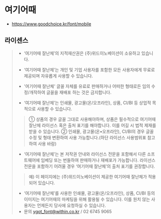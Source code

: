 # 여기어때

* https://www.goodchoice.kr/font/mobile

## 라이센스
>- ‘여기어때 잘난체’의 지적재산권은 (주)위드이노베이션이 소유하고 있습니다. 
>
>- ‘여기어때 잘난체’는 개인 및 기업 사용자를 포함한 모든 사용자에게 무료로 제공되며    자유롭게 사용할 수 있습니다. 
>- '여기어때 잘난체' 글꼴 자체를 유료로 판매하거나 어떠한 형태로든 임의 수정/개작하여    글꼴을 재배포 하는 것은 금지합니다. 
>- ‘여기어때 잘난체’는 인쇄물, 광고물(온/오프라인), 상품,    CI/BI 등 상업적 목적으로 사용할 수 있습니다. 
>> ① 상품의 경우 글꼴 그대로 사용해야하며, 상품은 필수적으로 여기어때 잘난체 라이선스 혹은 출처 표기를 해야합니다. 이를 어길 시 법적 제재를 받을 수 있습니다. 
>> ② 인쇄물, 광고물(온•오프라인), CI/BI의 경우 글꼴 수정 및 형태 변환하여 사용 가능합니다.(하단 라이선스 사용범위표 참고하여 사용 바람) 
>- ‘여기어때 잘난체’는 본 저작권 안내와 라이선스 전문을 포함해서 다른 소프트웨어에 임베딩      또는 번들하여 판매하거나 재배포가 가능합니다. 라이선스 전문을 포함하기 어려울 경우    ‘여기어때 잘난체’의 출처 표기를 권장합니다. 
>> 예) 이 페이지에는 (주)위드이노베이션이 제공한 여기어때 잘난체가 적용되어 있습니다. 
>- ‘여기어때 잘난체’를 사용한 인쇄물, 광고물(온/오프라인), 상품,    CI/BI 등의 이미지는 여기어때의     마케팅을 위해 활용될 수 있습니다. 이를 원치 않는 사용자는 언제든지 당사에 요청하실 수 있습니다.  
>- 문의 ygot_font@within.co.kr / 02 6745 9065

